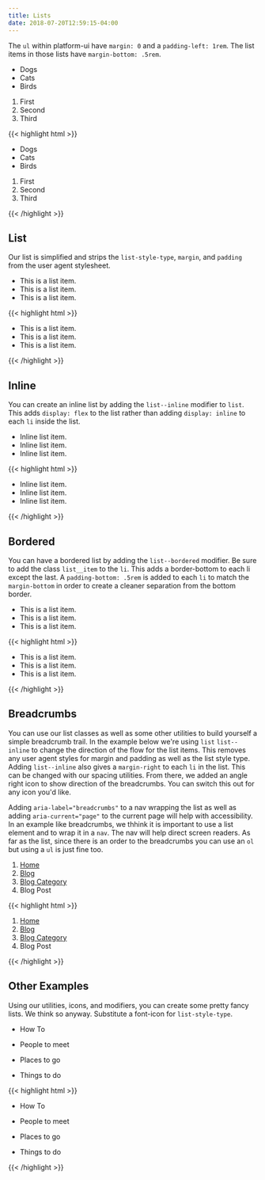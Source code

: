 ```yaml
---
title: Lists
date: 2018-07-20T12:59:15-04:00
---
```

The `ul` within platform-ui have `margin: 0` and a `padding-left: 1rem`. The list items in those lists have `margin-bottom: .5rem`.

<ul>
  <li>Dogs</li>
  <li>Cats</li>
  <li>Birds</li>
</ul>
<div class="my-3"></div>
<ol>
  <li>First</li>
  <li>Second</li>
  <li>Third</li>
</ol>

<div class="mt-3 mb-4">
{{< highlight html >}}
<!-- Unordered List -->
<ul>
  <li>Dogs</li>
  <li>Cats</li>
  <li>Birds</li>
</ul>

<!-- Ordered List -->
<ol>
  <li>First</li>
  <li>Second</li>
  <li>Third</li>
</ol>
{{< /highlight >}}
</div>


## List

Our list is simplified and strips the `list-style-type`, `margin`, and `padding` from the user agent stylesheet.

<ul class="list">
  <li>This is a list item.</li>
  <li>This is a list item.</li>
  <li>This is a list item.</li>
</ul>

<div class="mt-3 mb-4">
{{< highlight html >}}
 <ul class="list">
   <li>This is a list item.</li>
   <li>This is a list item.</li>
   <li>This is a list item.</li>
 </ul>
{{< /highlight >}}
</div>


## Inline

You can create an inline list by adding the `list--inline` modifier to `list`. This adds `display: flex` to the list rather than adding `display: inline` to each `li` inside the list.

<ul class="list list--inline">
  <li>Inline list item.</li>
  <li>Inline list item.</li>
  <li>Inline list item.</li>
</ul>

<div class="mt-3 mb-4">
{{< highlight html >}}
<ul class="list list--inline">
  <li>Inline list item.</li>
  <li>Inline list item.</li>
  <li>Inline list item.</li>
</ul>
{{< /highlight >}}
</div>


## Bordered

You can have a bordered list by adding the `list--bordered` modifier. Be sure to add the class `list__item` to the `li`. This adds a border-bottom to each li except the last. A `padding-bottom: .5rem` is added to each `li` to match the `margin-bottom` in order to create a cleaner separation from the bottom border.

<ul class="list list--bordered">
  <li class="list__item">This is a list item.</li>
  <li class="list__item">This is a list item.</li>
  <li class="list__item">This is a list item.</li>
</ul>

<div class="mt-3 mb-4">
{{< highlight html >}}
<ul class="list list--bordered">
  <li class="list__item">This is a list item.</li>
  <li class="list__item">This is a list item.</li>
  <li class="list__item">This is a list item.</li>
</ul>
{{< /highlight >}}
</div>


## Breadcrumbs

You can use our list classes as well as some other utilities to build yourself a simple breadcrumb trail. In the example below we're using `list` `list--inline` to change the direction of the flow for the list items. This removes any user agent styles for margin and padding as well as the list style type. Adding `list--inline` also gives a `margin-right` to each `li` in the list. This can be changed with our spacing utilities. From there, we added an angle right icon to show direction of the breadcrumbs. You can switch this out for any icon you'd like.

Adding `aria-label="breadcrumbs"` to a nav wrapping the list as well as adding `aria-current="page"` to the current page will help with accessibility. In an example like breadcrumbs, we thhink it is important to use a list element and to wrap it in a `nav`. The nav will help direct screen readers. As far as the list, since there is an order to the breadcrumbs you can use an `ol` but using a `ul` is just fine too.

<nav aria-label="breadcrumbs">
  <ol class="list list--inline">
    <li class="flex flex--align-center">
      <a href="#">Home</a> <i class="pi-angle-right ml-2"></i>
    </li>
    <li class="flex flex--align-center">
      <a href="#">Blog</a> <i class="pi-angle-right ml-2"></i>
    </li>
    <li class="flex flex--align-center">
      <a href="#">Blog Category</a> <i class="pi-angle-right ml-2"></i>
    </li>
    <li class="flex flex--align-center">
      <span aria-current="page">Blog Post</span>
    </li>
  </ol>
</nav>

<div class="mt-3 mb-4">
{{< highlight html >}}
<nav aria-label="breadcrumbs">
  <ol class="list list--inline">
    <li class="flex flex--align-center">
      <a href="#">Home</a> <i class="pi-angle-right ml-2"></i>
    </li>
    <li class="flex flex--align-center">
      <a href="#">Blog</a> <i class="pi-angle-right ml-2"></i>
    </li>
    <li class="flex flex--align-center">
      <a href="#">Blog Category</a> <i class="pi-angle-right ml-2"></i>
    </li>
    <li class="flex flex--align-center">
      <span aria-current="page">Blog Post</span>
    </li>
  </ol>
</nav>
{{< /highlight >}}
</div>


## Other Examples

Using our utilities, icons, and modifiers, you can create some pretty fancy lists. We think so anyway. Substitute a font-icon for `list-style-type`.
<ul class="list">
  <li class="flex">
    <i class="pi-arrow-solid-right text-salmon mr-3"></i> <p class="border-b border--color-lighter pb-2 mb-0 flex--grow">How To</p>
  </li>
  <li class="flex">
    <i class="pi-arrow-solid-right text-salmon mr-3"></i> <p class="border-b border--color-lighter pb-2 mb-0 flex--grow">People to meet</p>
  </li>
  <li class="flex">
    <i class="pi-arrow-solid-right text-salmon mr-3"></i> <p class="border-b border--color-lighter pb-2 mb-0 flex--grow">Places to go</p>
  </li>
  <li class="flex">
    <i class="pi-arrow-solid-right text-salmon mr-3"></i> <p class="mb-0 flex--grow">Things to do</p>
  </li>
</ul>

<div class="mt-3 mb-4">
{{< highlight html >}}
<ul class="list">
  <li class="flex">
    <i class="pi-arrow-solid-right text-salmon mr-3"></i> <p class="border-b border--color-lighter pb-2 mb-0 flex--grow">How To</p>
  </li>
  <li class="flex">
    <i class="pi-arrow-solid-right text-salmon mr-3"></i> <p class="border-b border--color-lighter pb-2 mb-0 flex--grow">People to meet</p>
  </li>
  <li class="flex">
    <i class="pi-arrow-solid-right text-salmon mr-3"></i> <p class="border-b border--color-lighter pb-2 mb-0 flex--grow">Places to go</p>
  </li>
  <li class="flex">
    <i class="pi-arrow-solid-right text-salmon mr-3"></i> <p class="mb-0 flex--grow">Things to do</p>
  </li>
</ul>
{{< /highlight >}}
</div>